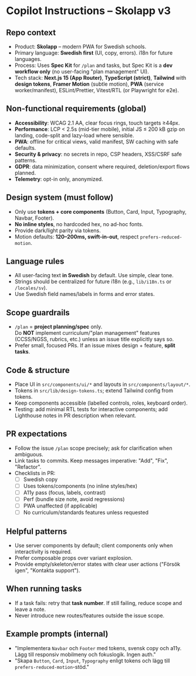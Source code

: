 # Copilot Instructions – Skolapp v3

## Repo context
- Product: **Skolapp** – modern PWA for Swedish schools.
- Primary language: **Swedish first** (UI, copy, errors). i18n for future languages.
- Process: Uses **Spec Kit** for `/plan` and tasks, but Spec Kit is a **dev workflow only** (no user-facing "plan management" UI).
- Tech stack: **Next.js 15 (App Router)**, **TypeScript (strict)**, **Tailwind** with **design tokens**, **Framer Motion** (subtle motion), **PWA** (service worker/manifest), ESLint/Prettier, Vitest/RTL (or Playwright for e2e).

## Non-functional requirements (global)
- **Accessibility**: WCAG 2.1 AA, clear focus rings, touch targets ≥44px.
- **Performance**: LCP < 2.5s (mid-tier mobile), initial JS ≤ 200 kB gzip on landing, code-split and lazy-load where sensible.
- **PWA**: offline for critical views, valid manifest, SW caching with safe defaults.
- **Security & privacy**: no secrets in repo, CSP headers, XSS/CSRF safe patterns.
- **GDPR**: data minimization, consent where required, deletion/export flows planned.
- **Telemetry**: opt-in only, anonymized.

## Design system (must follow)
- Only use **tokens + core components** (Button, Card, Input, Typography, Navbar, Footer).
- **No inline styles**, no hardcoded hex, no ad-hoc fonts.
- Provide dark/light parity via tokens.
- Motion defaults: **120–200ms, swift-in-out**, respect `prefers-reduced-motion`.

## Language rules
- All user-facing text **in Swedish** by default. Use simple, clear tone.
- Strings should be centralized for future i18n (e.g., `lib/i18n.ts` or `/locales/sv`).
- Use Swedish field names/labels in forms and error states.

## Scope guardrails
- `/plan` = **project planning/spec** only.  
  Do **NOT** implement curriculum/"plan management" features (CCSS/NGSS, rubrics, etc.) unless an issue title explicitly says so.
- Prefer small, focused PRs. If an issue mixes design + feature, **split tasks**.

## Code & structure
- Place UI in `src/components/ui/*` and layouts in `src/components/layout/*`.
- Tokens in `src/lib/design-tokens.ts`; extend Tailwind config from tokens.
- Keep components accessible (labelled controls, roles, keyboard order).
- Testing: add minimal RTL tests for interactive components; add Lighthouse notes in PR description when relevant.

## PR expectations
- Follow the issue `/plan` scope precisely; ask for clarification when ambiguous.
- Link tasks to commits. Keep messages imperative: "Add", "Fix", "Refactor".
- Checklists in PR:
  - [ ] Swedish copy
  - [ ] Uses tokens/components (no inline styles/hex)
  - [ ] A11y pass (focus, labels, contrast)
  - [ ] Perf (bundle size note, avoid regressions)
  - [ ] PWA unaffected (if applicable)
  - [ ] No curriculum/standards features unless requested

## Helpful patterns
- Use server components by default; client components only when interactivity is required.
- Prefer composable props over variant explosion.
- Provide empty/skeleton/error states with clear user actions ("Försök igen", "Kontakta support").

## When running tasks
- If a task fails: retry that **task number**. If still failing, reduce scope and leave a note.
- Never introduce new routes/features outside the issue scope.

## Example prompts (internal)
- "Implementera `Navbar` och `Footer` med tokens, svensk copy och a11y. Lägg till responsiv mobilmeny och fokuslogik. Ingen auth."
- "Skapa `Button`, `Card`, `Input`, `Typography` enligt tokens och lägg till `prefers-reduced-motion`-stöd."